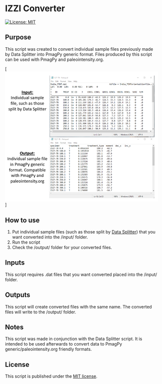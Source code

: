 # IZZI Converter

[![License: MIT](https://img.shields.io/badge/License-MIT-yellow.svg)](LICENSE)

## Purpose

This script was created to convert individual sample files previously
made by Data Splitter into PmagPy generic format. Files produced by this 
script can be used with PmagPy and paleointensity.org.

[![Demo data.](/assets/input-output.png)]

## How to use

1) Put individual sample files (such as those split by [Data Splitter](https://github.com/katiebristol/data_splitter)) that you want 
converted into the /input/ folder.
2) Run the script
3) Check the /output/ folder for your converted files. 

## Inputs

This script requires .dat files that you want converted placed into the
/input/ folder. 

## Outputs

This script will create converted files with the same name. 
The converted files will write to the /output/ folder. 

## Notes

This script was made in conjunction with the Data Splitter script.
It is intended to be used afterwards to convert data to PmagPy generic/paleointensity.org friendly formats.

## License

This script is published under the [MIT license](LICENSE.txt).